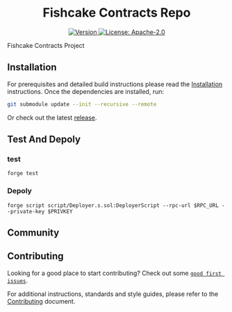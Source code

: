<!--
parent:
  order: false
-->

<div align="center">
  <h1> Fishcake Contracts Repo</h1>
</div>

<div align="center">
  <a href="https://github.com/FishcakeLab/fishcake-contracts/releases/latest">
    <img alt="Version" src="https://img.shields.io/github/tag/FishcakeLab/fishcake-contracts.svg" />
  </a>
  <a href="https://github.com/FishcakeLab/fishcake-contracts/blob/main/LICENSE">
    <img alt="License: Apache-2.0" src="https://img.shields.io/github/license/FishcakeLab/fishcake-contracts.svg" />
  </a>
</div>

Fishcake Contracts Project

## Installation

For prerequisites and detailed build instructions please read the [Installation](https://github.com/FishcakeLab/fishcake-contracts/) instructions. Once the dependencies are installed, run:

```bash
git submodule update --init --recursive --remote
```

Or check out the latest [release](https://github.com/FishcakeLab/fishcake-contracts).

##  Test And Depoly

### test
```
forge test 
```

### Depoly

```
forge script script/Deployer.s.sol:DeployerScript --rpc-url $RPC_URL --private-key $PRIVKEY

```


## Community


## Contributing

Looking for a good place to start contributing? Check out some [`good first issues`](https://github.com/FishcakeLab/fishcake-contracts/issues?q=is%3Aopen+is%3Aissue+label%3A%22good+first+issue%22).

For additional instructions, standards and style guides, please refer to the [Contributing](./CONTRIBUTING.md) document.
